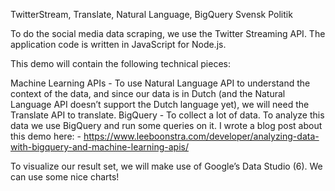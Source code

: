 TwitterStream, Translate, Natural Language, BigQuery Svensk Politik

To do the social media data scraping, we use the Twitter Streaming API. The application code is written in JavaScript for Node.js.

This demo will contain the following technical pieces:

Machine Learning APIs - To use Natural Language API to understand the context of the data,
and since our data is in Dutch (and the Natural Language API doesn’t support the Dutch language yet), we will need the Translate API to translate.
BigQuery - To collect a lot of data. To analyze this data we use BigQuery and run some queries on it.
I wrote a blog post about this demo here: - https://www.leeboonstra.com/developer/analyzing-data-with-bigquery-and-machine-learning-apis/

To visualize our result set, we will make use of Google’s Data Studio (6). We can use some nice charts!
